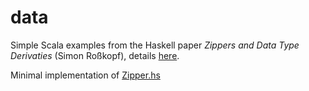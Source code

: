# data

Simple Scala examples from the Haskell paper  _Zippers and Data Type Derivaties_ (Simon Roßkopf), details [here](https://www21.in.tum.de/teaching/fp/SS15/papers/11.pdf).

Minimal implementation of [Zipper.hs](https://hackage.haskell.org/package/rosezipper-0.2/src/Data/Tree/Zipper.hs)
